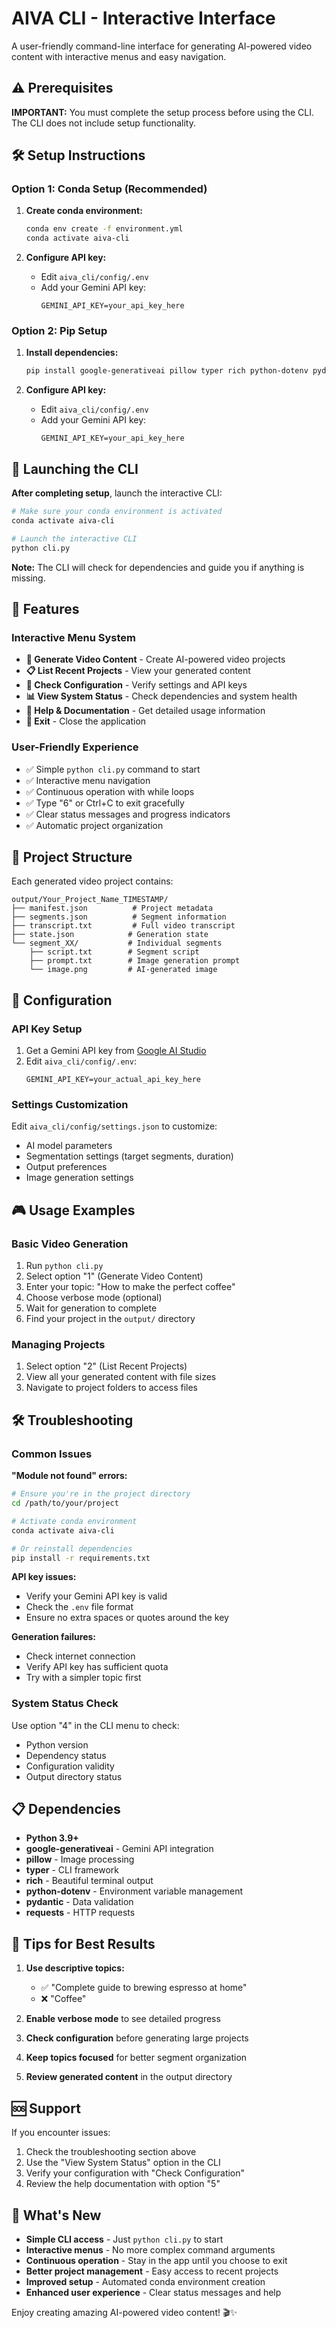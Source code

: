 # AIVA CLI - Interactive Interface

A user-friendly command-line interface for generating AI-powered video content with interactive menus and easy navigation.

## ⚠️ Prerequisites

**IMPORTANT:** You must complete the setup process before using the CLI. The CLI does not include setup functionality.

## 🛠️ Setup Instructions

### Option 1: Conda Setup (Recommended)

1. **Create conda environment:**

   ```bash
   conda env create -f environment.yml
   conda activate aiva-cli
   ```

2. **Configure API key:**

   - Edit `aiva_cli/config/.env`
   - Add your Gemini API key:
     ```
     GEMINI_API_KEY=your_api_key_here
     ```

### Option 2: Pip Setup

1. **Install dependencies:**

   ```bash
   pip install google-generativeai pillow typer rich python-dotenv pydantic requests
   ```

2. **Configure API key:**

   - Edit `aiva_cli/config/.env`
   - Add your Gemini API key:
     ```
     GEMINI_API_KEY=your_api_key_here
     ```

## 🚀 Launching the CLI

**After completing setup**, launch the interactive CLI:

```bash
# Make sure your conda environment is activated
conda activate aiva-cli

# Launch the interactive CLI
python cli.py
```

**Note:** The CLI will check for dependencies and guide you if anything is missing.

## 🎯 Features

### Interactive Menu System

- **🚀 Generate Video Content** - Create AI-powered video projects
- **📋 List Recent Projects** - View your generated content
- **🔧 Check Configuration** - Verify settings and API keys
- **📊 View System Status** - Check dependencies and system health
- **📖 Help & Documentation** - Get detailed usage information
- **🚪 Exit** - Close the application

### User-Friendly Experience

- ✅ Simple `python cli.py` command to start
- ✅ Interactive menu navigation
- ✅ Continuous operation with while loops
- ✅ Type "6" or Ctrl+C to exit gracefully
- ✅ Clear status messages and progress indicators
- ✅ Automatic project organization

## 📁 Project Structure

Each generated video project contains:

```
output/Your_Project_Name_TIMESTAMP/
├── manifest.json          # Project metadata
├── segments.json          # Segment information
├── transcript.txt         # Full video transcript
├── state.json            # Generation state
└── segment_XX/           # Individual segments
    ├── script.txt        # Segment script
    ├── prompt.txt        # Image generation prompt
    └── image.png         # AI-generated image
```

## 🔧 Configuration

### API Key Setup

1. Get a Gemini API key from [Google AI Studio](https://makersuite.google.com/app/apikey)
2. Edit `aiva_cli/config/.env`:
   ```env
   GEMINI_API_KEY=your_actual_api_key_here
   ```

### Settings Customization

Edit `aiva_cli/config/settings.json` to customize:

- AI model parameters
- Segmentation settings (target segments, duration)
- Output preferences
- Image generation settings

## 🎮 Usage Examples

### Basic Video Generation

1. Run `python cli.py`
2. Select option "1" (Generate Video Content)
3. Enter your topic: "How to make the perfect coffee"
4. Choose verbose mode (optional)
5. Wait for generation to complete
6. Find your project in the `output/` directory

### Managing Projects

1. Select option "2" (List Recent Projects)
2. View all your generated content with file sizes
3. Navigate to project folders to access files

## 🛠️ Troubleshooting

### Common Issues

**"Module not found" errors:**

```bash
# Ensure you're in the project directory
cd /path/to/your/project

# Activate conda environment
conda activate aiva-cli

# Or reinstall dependencies
pip install -r requirements.txt
```

**API key issues:**

- Verify your Gemini API key is valid
- Check the `.env` file format
- Ensure no extra spaces or quotes around the key

**Generation failures:**

- Check internet connection
- Verify API key has sufficient quota
- Try with a simpler topic first

### System Status Check

Use option "4" in the CLI menu to check:

- Python version
- Dependency status
- Configuration validity
- Output directory status

## 📋 Dependencies

- **Python 3.9+**
- **google-generativeai** - Gemini API integration
- **pillow** - Image processing
- **typer** - CLI framework
- **rich** - Beautiful terminal output
- **python-dotenv** - Environment variable management
- **pydantic** - Data validation
- **requests** - HTTP requests

## 🎯 Tips for Best Results

1. **Use descriptive topics:**

   - ✅ "Complete guide to brewing espresso at home"
   - ❌ "Coffee"

2. **Enable verbose mode** to see detailed progress

3. **Check configuration** before generating large projects

4. **Keep topics focused** for better segment organization

5. **Review generated content** in the output directory

## 🆘 Support

If you encounter issues:

1. Check the troubleshooting section above
2. Use the "View System Status" option in the CLI
3. Verify your configuration with "Check Configuration"
4. Review the help documentation with option "5"

## 🎉 What's New

- **Simple CLI access** - Just `python cli.py` to start
- **Interactive menus** - No more complex command arguments
- **Continuous operation** - Stay in the app until you choose to exit
- **Better project management** - Easy access to recent projects
- **Improved setup** - Automated conda environment creation
- **Enhanced user experience** - Clear status messages and help

Enjoy creating amazing AI-powered video content! 🎬✨
